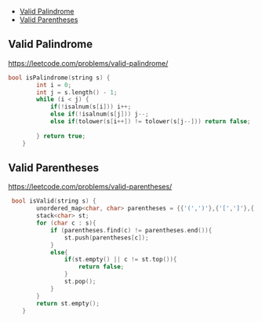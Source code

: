 + [Valid Palindrome](#valid-palindrome)
+ [Valid Parentheses](#valid-parentheses)

## Valid Palindrome

https://leetcode.com/problems/valid-palindrome/

```cpp
bool isPalindrome(string s) {
        int i = 0;
        int j = s.length() - 1;
        while (i < j) {
            if(!isalnum(s[i])) i++;
            else if(!isalnum(s[j])) j--;
            else if(tolower(s[i++]) != tolower(s[j--])) return false;
            
        } return true;
    }
```

## Valid Parentheses

https://leetcode.com/problems/valid-parentheses/

```cpp
 bool isValid(string s) {
        unordered_map<char, char> parentheses = {{'(',')'},{'[',']'},{'{','}'}};
        stack<char> st;
        for (char c : s){
            if (parentheses.find(c) != parentheses.end()){
                st.push(parentheses[c]);
            }
            else{
                if(st.empty() || c != st.top()){
                    return false;
                }
                st.pop();
            }
        }
        return st.empty();
    } 
```
